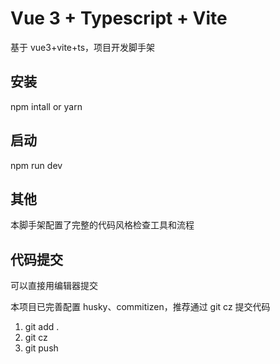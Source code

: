 # Vue 3 + Typescript + Vite

基于 vue3+vite+ts，项目开发脚手架

## 安装

npm intall or yarn

## 启动

npm run dev

## 其他

本脚手架配置了完整的代码风格检查工具和流程

## 代码提交

可以直接用编辑器提交

本项目已完善配置 husky、commitizen，推荐通过 git cz 提交代码

1. git add .
2. git cz
3. git push
